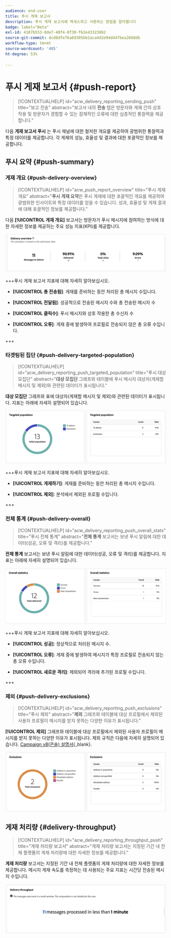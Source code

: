```yaml
---
audience: end-user
title: 푸시 게재 보고서
description: 푸시 게재 보고서에 액세스하고 사용하는 방법을 알아봅니다
badge: label="Beta"
exl-id: 4187b553-8de7-40f4-8f30-f62e43323862
source-git-commit: dcd8dfe76a69305bb2aca4d2e94d447bea2668db
workflow-type: tm+mt
source-wordcount: '485'
ht-degree: 53%

---
```


# 푸시 게재 보고서 {#push-report}

>[!CONTEXTUALHELP]
>id="acw_delivery_reporting_sending_push"
>title="보고 전송"
>abstract="보고서 내의 **전송** 탭은 방문자와 게재 간의 상호 작용 및 방문자가 경험할 수 있는 잠재적인 오류에 대한 심층적인 통찰력을 제공합니다."

다음 **게재 보고서 푸시** 는 푸시 채널에 대한 철저한 개요를 제공하여 광범위한 통찰력과 특정 데이터를 제공합니다. 각 게재의 성능, 효율성 및 결과에 대한 포괄적인 정보를 제공합니다.

## 푸시 요약 {#push-summary}

### 게재 개요 {#push-delivery-overview}

>[!CONTEXTUALHELP]
>id="acw_push_report_overview"
>title="푸시 게재 개요"
>abstract="**푸시 게재 요약**&#x200B;은 푸시 게재에 대한 포괄적인 개요를 제공하여 광범위한 인사이트와 특정 데이터를 얻을 수 있습니다. 성과, 효율성 및 게재 결과에 대해 포괄적인 정보를 제공합니다."

다음 **[!UICONTROL 게재 개요]** 보고서는 방문자가 푸시 메시지에 참여하는 방식에 대한 자세한 정보를 제공하는 주요 성능 지표(KPI)를 제공합니다.

![](assets/reporting_push_3.png)

+++푸시 게재 보고서 지표에 대해 자세히 알아보십시오.

* **[!UICONTROL 총 전송됨]**: 게재를 준비하는 동안 처리된 총 메시지 수입니다.

* **[!UICONTROL 전달됨]**: 성공적으로 전송된 메시지 수와 총 전송된 메시지 수

* **[!UICONTROL 클릭수]**: 푸시 메시지와 상호 작용한 총 수신자 수

* **[!UICONTROL 오류]**: 게재 중에 발생하여 프로필로 전송되지 않은 총 오류 수입니다.

+++

### 타겟팅된 집단 {#push-delivery-targeted-population}

>[!CONTEXTUALHELP]
>id="acw_delivery_reporting_push_targeted_population"
>title="푸시 대상 모집단"
>abstract="**대상 모집단** 그래프와 테이블에 푸시 메시지 대상자(게재할 메시지 및 제외)와 관련된 데이터가 표시됩니다."

**대상 모집단** 그래프와 표에 대상자(게재할 메시지 및 제외)와 관련된 데이터가 표시됩니다. 지표는 아래에 자세히 설명되어 있습니다.

![](assets/reporting_push_4.png)

+++푸시 게재 보고서 지표에 대해 자세히 알아보십시오.

* **[!UICONTROL 게재하기]**: 게재를 준비하는 동안 처리된 총 메시지 수입니다.

* **[!UICONTROL 제외]**: 분석에서 제외된 프로필 수입니다.

+++

### 전체 통계 {#push-delivery-overall}


>[!CONTEXTUALHELP]
>id="acw_delivery_reporting_push_overall_stats"
>title="푸시 전체 통계"
>abstract="**전체 통계** 보고서는 보낸 푸시 알림에 대한 데이터(성공, 오류 및 격리)를 제공합니다."

**전체 통계** 보고서는 보낸 푸시 알림에 대한 데이터(성공, 오류 및 격리)를 제공합니다. 지표는 아래에 자세히 설명되어 있습니다.

![](assets/reporting_push_5.png)

+++푸시 게재 보고서 지표에 대해 자세히 알아보십시오.

* **[!UICONTROL 성공]**: 정상적으로 처리된 메시지 수.

* **[!UICONTROL 오류]**: 게재 중에 발생하여 메시지가 특정 프로필로 전송되지 않는 총 오류 수입니다.

* **[!UICONTROL 새로운 격리]**: 제외되어 격리에 추가된 프로필 수입니다.

+++

### 제외 {#push-delivery-exclusions}


>[!CONTEXTUALHELP]
>id="acw_delivery_reporting_push_exclusions"
>title="푸시 제외"
>abstract="**제외** 그래프와 테이블에 대상 프로필에서 제외된 사용자 프로필이 메시지를 받지 못하는 다양한 이유가 표시됩니다."

**[!UICONTROL 제외]** 그래프와 테이블에 대상 프로필에서 제외된 사용자 프로필이 메시지를 받지 못하는 다양한 이유가 표시됩니다. 제외 규칙은 다음에 자세히 설명되어 있습니다. [Campaign v8(콘솔) 설명서](https://experienceleague.adobe.com/docs/campaign/campaign-v8/send/failures/delivery-failures.html#push-error-types){_blank}.


![](assets/reporting_push_6.png)

## 게재 처리량 {#delivery-throughput}

>[!CONTEXTUALHELP]
>id="acw_delivery_reporting_throughput_push"
>title="게재 처리량 보고서"
>abstract="게재 처리량 보고서는 지정된 기간 내 전체 플랫폼의 게재 처리량에 대한 자세한 정보를 제공합니다."

**게재 처리량** 보고서는 지정된 기간 내 전체 플랫폼의 게재 처리량에 대한 자세한 정보를 제공합니다. 메시지 게재 속도를 측정하는 데 사용되는 주요 지표는 시간당 전송된 메시지 수입니다.

![](assets/reporting_push_2.png)
